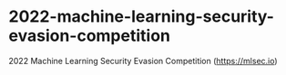 # 2022-machine-learning-security-evasion-competition
2022 Machine Learning Security Evasion Competition (https://mlsec.io)
